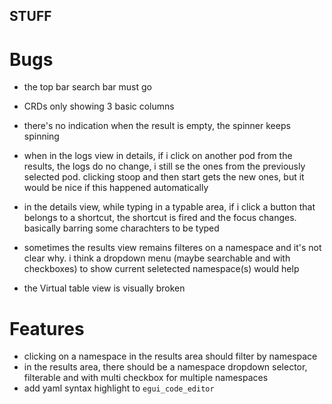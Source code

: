 ## STUFF

# Bugs

- the top bar search bar must go
- CRDs only showing 3 basic columns
- there's no indication when the result is empty, the spinner keeps spinning
- when in the logs view in details, if i click on another pod from the results, the logs do no change, i still se the ones from the previously selected pod. clicking stoop and then start gets the new ones, but it would be nice if this happened automatically
- in the details view, while typing in a typable area, if i click a button that belongs to a shortcut, the shortcut is fired and the focus changes. basically barring some charachters to be typed

- sometimes the results view remains filteres on a namespace and it's not clear why. i think a dropdown menu (maybe searchable and with checkboxes) to show current seletected namespace(s) would help

- the Virtual table view is visually broken
  


# Features

- clicking on a namespace in the results area should filter by namespace 
- in the results area, there should be a namespace dropdown selector, filterable and with multi checkbox for multiple namespaces
- add yaml syntax highlight to `egui_code_editor`
